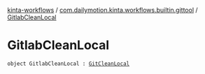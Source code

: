 [kinta-workflows](../index.md) / [com.dailymotion.kinta.workflows.builtin.gittool](index.md) / [GitlabCleanLocal](./-gitlab-clean-local.md)

# GitlabCleanLocal

`object GitlabCleanLocal : `[`GitCleanLocal`](-git-clean-local/index.md)